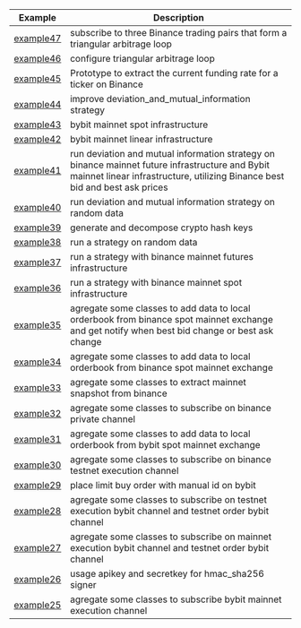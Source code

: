 | Example                           | Description                                                                                                                                                                    |
| --------------------------------- | ------------------------------------------------------------------------------------------------------------------------------------------------------------------------------ |
| [example47](./example43/main.cpp) | subscribe to three Binance trading pairs that form a triangular arbitrage loop                                                                                                 |
| [example46](./example43/main.cpp) | configure triangular arbitrage loop                                                                                                                                            |
| [example45](./example43/main.cpp) | Prototype to extract the current funding rate for a ticker on Binance                                                                                                          |
| [example44](./example43/main.cpp) | improve deviation_and_mutual_information strategy                                                                                                                              |
| [example43](./example43/main.cpp) | bybit mainnet spot infrastructure                                                                                                                                              |
| [example42](./example42/main.cpp) | bybit mainnet linear infrastructure                                                                                                                                            |
| [example41](./example41/main.cpp) | run deviation and mutual information strategy on binance mainnet future infrastructure and Bybit mainnet linear infrastructure, utilizing Binance best bid and best ask prices |
| [example40](./example40/main.cpp) | run deviation and mutual information strategy on random data                                                                                                                   |
| [example39](./example39/main.cpp) | generate and decompose crypto hash keys                                                                                                                                        |
| [example38](./example38/main.cpp) | run a strategy on random data                                                                                                                                                  |
| [example37](./example37/main.cpp) | run a strategy with binance mainnet futures infrastructure                                                                                                                     |
| [example36](./example36/main.cpp) | run a strategy with binance mainnet spot infrastructure                                                                                                                        |
| [example35](./example35/main.cpp) | agregate some classes to add data to local orderbook from binance spot mainnet exchange and get notify when best bid change or best ask change                                 |
| [example34](./example34/main.cpp) | agregate some classes to add data to local orderbook from binance spot mainnet exchange                                                                                        |
| [example33](./example33/main.cpp) | agregate some classes to extract mainnet snapshot from binance                                                                                                                 |
| [example32](./example32/main.cpp) | agregate some classes to subscribe on binance private channel                                                                                                                  |
| [example31](./example31/main.cpp) | agregate some classes to add data to local orderbook from bybit spot mainnet exchange                                                                                          |
| [example30](./example30/main.cpp) | agregate some classes to subscribe on binance testnet execution channel                                                                                                        |
| [example29](./example29/main.cpp) | place limit buy order with manual id on bybit                                                                                                                                  |
| [example28](./example28/main.cpp) | agregate some classes to subscribe on testnet execution bybit channel and testnet order bybit channel                                                                          |
| [example27](./example27/main.cpp) | agregate some classes to subscribe on mainnet execution bybit channel and testnet order bybit channel                                                                          |
| [example26](./example26/main.cpp) | usage apikey and secretkey for hmac_sha256 signer                                                                                                                              |
| [example25](./example25/main.cpp) | agregate some classes to subscribe bybit mainnet execution channel                                                                                                             |
